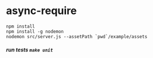 async-require
=============

```shell
npm install
npm install -g nodemon
nodemon src/server.js --assetPath `pwd`/example/assets
```

##### run tests `make unit`
